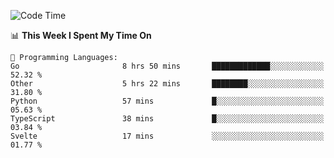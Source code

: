 <!--START_SECTION:waka-->
![Code Time](http://img.shields.io/badge/Code%20Time-888%20hrs%2019%20mins-blue)

📊 **This Week I Spent My Time On** 

```text
💬 Programming Languages: 
Go                       8 hrs 50 mins       █████████████░░░░░░░░░░░░   52.32 % 
Other                    5 hrs 22 mins       ████████░░░░░░░░░░░░░░░░░   31.80 % 
Python                   57 mins             █░░░░░░░░░░░░░░░░░░░░░░░░   05.63 % 
TypeScript               38 mins             █░░░░░░░░░░░░░░░░░░░░░░░░   03.84 % 
Svelte                   17 mins             ░░░░░░░░░░░░░░░░░░░░░░░░░   01.77 % 
```


<!--END_SECTION:waka-->